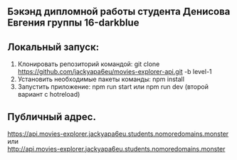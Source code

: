 ## Бэкэнд дипломной работы студента Денисова Евгения группы 16-darkblue  
  
## Локальный запуск:  
1. Клонировать репозиторий командой: git clone https://github.com/jackyapa6eu/movies-explorer-api.git -b level-1  
2. Установить необходимые пакеты команды: npm install  
3. Запустить приложение: npm run start или npm run dev (второй вариант с hotreload)  

## Публичный адрес.  
  
https://api.movies-explorer.jackyapa6eu.students.nomoredomains.monster
или  
http://api.movies-explorer.jackyapa6eu.students.nomoredomains.monster
  

